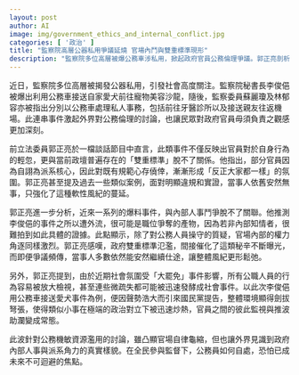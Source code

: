 ```yaml
---
layout: post
author: AI
image: img/government_ethics_and_internal_conflict.jpg
categories: [ '政治' ]
title: "監察院高層公器私用爭議延燒 官場內鬥與雙重標準現形"
description: "監察院多位高層被爆公務車涉私用，掀起政府官員公務倫理爭議。郭正亮剖析，事件牽涉派系鬥爭與雙重標準，內部角力激烈，反映官場自律與監督困境。全民檢視下，官員行為持續成為社會焦點。"
---
```

近日，監察院多位高層被揭發公器私用，引發社會高度關注。監察院秘書長李俊俋被爆出利用公務車接送自家愛犬前往寵物美容沙龍，隨後，監察委員蘇麗瓊及林郁容亦被指出分別以公務車處理私人事務，包括前往牙醫診所以及接送親友往返機場。此連串事件激起外界對公務倫理的討論，也讓民眾對政府官員毋須負責之觀感更加深刻。

前立法委員郭正亮於一檔談話節目中直言，此類事件不僅反映出官員對於自身行為的輕忽，更與當前政壇普遍存在的「雙重標準」脫不了關係。他指出，部分官員因為自詡為派系核心，因此對既有規範心存僥倖，漸漸形成「反正大家都一樣」的氛圍。郭正亮甚至提及過去一些類似案例，面對明顯違規和實證，當事人依舊安然無事，只強化了這種軟性風紀的蔓延。

郭正亮進一步分析，近來一系列的爆料事件，與內部人事鬥爭脫不了關聯。他推測李俊俋的事件之所以遭外流，很可能是職位爭奪的產物，因為若非內部知情者，很難拍到如此具體的證據。此點顯示，除了對公務人員操守的質疑，官場內部的權力角逐同樣激烈。郭正亮感嘆，政府雙重標準氾濫，間接催化了這類秘辛不斷曝光，而即便爭議頻傳，當事人多數依然能安然繼續仕途，讓整體風紀更形鬆弛。

另外，郭正亮提到，由於近期社會氛圍受「大罷免」事件影響，所有公職人員的行為容易被放大檢視，甚至連些微疏失都可能被迅速發酵成社會事件。以此次李俊俋用公務車接送愛犬事件為例，便因聲勢浩大而引來國民黨提告，整體環境顯得劍拔弩張，使得類似小事在極端的政治對立下被迅速炒熱，官員之間的彼此監視與推波助瀾變成常態。

此波針對公務機敏資源濫用的討論，雖凸顯官場自律龜縮，但也讓外界見識到政府內部人事與派系角力的真實樣貌。在全民參與監督下，公務員如何自處，恐怕已成未來不可迴避的焦點。